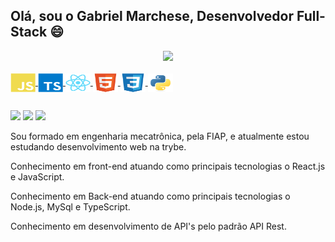 ## Olá, sou o Gabriel Marchese, Desenvolvedor Full-Stack 😄
<div align="center">
  <a href="https://github.com/gabriel-marchese">
  <img height="180em" src="https://github-readme-stats.vercel.app/api/top-langs/?username=gabriel-marchese&layout=compact&langs_count=7&theme=dracula"/>
</div>
<div style="display: inline_block"><br>
  <img align="center" alt="Js" height="30" width="40" src="https://raw.githubusercontent.com/devicons/devicon/master/icons/javascript/javascript-plain.svg">
  <img align="center" alt="Ts" height="30" width="40" src="https://raw.githubusercontent.com/devicons/devicon/master/icons/typescript/typescript-plain.svg">
  <img align="center" alt="React" height="30" width="40" src="https://raw.githubusercontent.com/devicons/devicon/master/icons/react/react-original.svg">
  <img align="center" alt="HTML" height="30" width="40" src="https://raw.githubusercontent.com/devicons/devicon/master/icons/html5/html5-original.svg">
  <img align="center" alt="CSS" height="30" width="40" src="https://raw.githubusercontent.com/devicons/devicon/master/icons/css3/css3-original.svg">
  <img align="center" alt="Python" height="30" width="40" src="https://raw.githubusercontent.com/devicons/devicon/master/icons/python/python-original.svg">
  
  ##
 
<div> 
 
  <a href="https://gabriel-marchese.github.io/projeto-portifolio/" target="_blank"><img src="https://img.shields.io/badge/-Portif%C3%B3lio-%23E4405F?style=for-the-badge" target="_blank"></a>
  <a href = "mailto:gabriel.marchese2@gmail.com"><img src="https://img.shields.io/badge/-Gmail-%23333?style=for-the-badge&logo=gmail&logoColor=white" target="_blank"></a>
  <a href="https://www.linkedin.com/in/gabriel-marchese/" target="_blank"><img src="https://img.shields.io/badge/-LinkedIn-%230077B5?style=for-the-badge&logo=linkedin&logoColor=white" target="_blank"></a> 

</div>
<div>
  <p>Sou formado em engenharia mecatrônica, pela FIAP, e atualmente estou estudando desenvolvimento web na trybe.</p>
  <p>Conhecimento em front-end atuando como principais tecnologias o React.js e JavaScript.</p>
  <p>Conhecimento em Back-end atuando como principais tecnologias o Node.js, MySql e TypeScript.</p>
  <p>Conhecimento em desenvolvimento de API's pelo padrão API Rest.</p>
</div>
